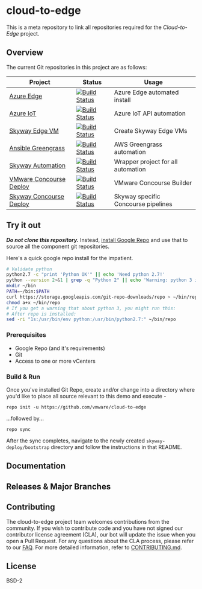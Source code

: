 
# cloud-to-edge

This is a meta repository to link all repositories required for the
_Cloud-to-Edge_ project.

## Overview

The current Git repositories in this project are as follows:

| Project       | Status        | Usage            |
| ------------- | ------------- | ---------------- |
| [Azure Edge](https://gitlab.com/vmworld2018/ansible-role-azure-edge) | [![Build Status](https://gitlab.com/vmworld2018/ansible-role-azure-edge/badges/master/pipeline.svg)](https://gitlab.com/vmworld2018/ansible-role-azure-edge/commits/master) | Azure Edge automated install |
| [Azure IoT](https://gitlab.com/vmworld2018/ansible-role-azure-iot) | [![Build Status](https://gitlab.com/vmworld2018/ansible-role-azure-iot/badges/master/pipeline.svg)](https://gitlab.com/vmworld2018/ansible-role-azure-iot/commits/master) | Azure IoT API automation |
| [Skyway Edge VM](https://gitlab.com/vmworld2018/ansible-role-skyway-edge-vm) | [![Build Status](https://gitlab.com/vmworld2018/ansible-role-skyway-edge-vm/badges/master/pipeline.svg)](https://gitlab.com/vmworld2018/ansible-role-skyway-edge-vm/commits/master) | Create Skyway Edge VMs |
| [Ansible Greengrass](https://github.com/vmware/ansible-aws-greengrass) | [![Build Status](https://travis-ci.org/vmware/ansible-aws-greengrass.svg?branch=master)](https://travis-ci.org/vmware/ansible-aws-greengrass) | AWS Greengrass automation |
| [Skyway Automation](https://gitlab.com/vmworld2018/skyway-automation) | [![Build Status](https://gitlab.com/vmworld2018/skyway-automation/badges/master/pipeline.svg)](https://gitlab.com/vmworld2018/skyway-automation/commits/master) | Wrapper project for all automation |
| [VMware Concourse Deploy](https://gitlab.com/vmworld2018/vmware-concourse-deploy) | [![Build Status](https://gitlab.com/vmworld2018/vmware-concourse-deploy/badges/master/pipeline.svg)](https://gitlab.com/vmworld2018/vmware-concourse-deploy/commits/master) | VMware Concourse Builder |
| [Skyway Concourse Deploy](https://gitlab.com/vmworld2018/skyway-concourse-deploy) | [![Build Status](https://gitlab.com/vmworld2018/skyway-concourse-deploy/badges/master/pipeline.svg)](https://gitlab.com/vmworld2018/skyway-concourse-deploy/commits/master) | Skyway specific Concourse pipelines |

## Try it out

***Do not clone this repository.***
Instead, [install Google Repo](https://source.android.com/source/downloading#installing-repo) and use that to source all the component git repositories.

Here's a quick google repo install for the impatient.

```bash
# Validate python
python2.7 -c "print 'Python OK'" || echo 'Need python 2.7!'
python --version 2>&1 | grep -q "Python 2" || echo 'Warning: python 3 is default!'
mkdir ~/bin
PATH=~/bin:$PATH
curl https://storage.googleapis.com/git-repo-downloads/repo > ~/bin/repo
chmod a+x ~/bin/repo
# If you get a warning that about python 3, you might run this:
# After repo is installed:
sed -ri "1s:/usr/bin/env python:/usr/bin/python2.7:" ~/bin/repo
```

### Prerequisites

* Google Repo (and it's requirements)
* Git
* Access to one or more vCenters

### Build & Run

Once you've installed Git Repo, create and/or change into a directory where
you'd like to place all source relevant to this demo and execute -

`repo init -u https://github.com/vmware/cloud-to-edge`

...followed by...

`repo sync`

After the sync completes, navigate to the newly created
`skyway-deploy/bootstrap` directory and follow the instructions in that README.

## Documentation

## Releases & Major Branches

## Contributing

The cloud-to-edge project team welcomes contributions from the community. If you wish to contribute code and you have not
signed our contributor license agreement (CLA), our bot will update the issue when you open a Pull Request. For any
questions about the CLA process, please refer to our [FAQ](https://cla.vmware.com/faq). For more detailed information,
refer to [CONTRIBUTING.md](CONTRIBUTING.md).

## License

BSD-2

